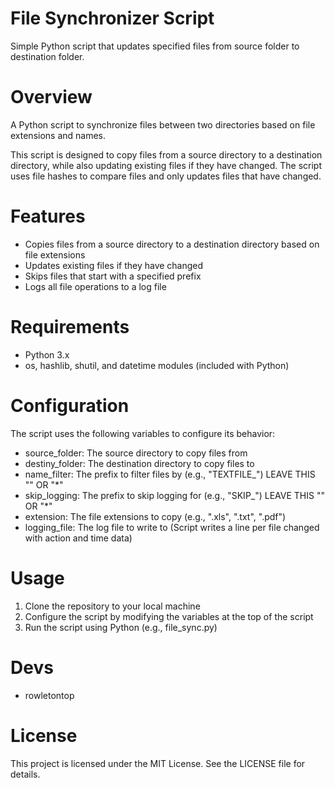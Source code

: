 # File Synchronizer Script
Simple Python script that updates specified files from source folder to destination folder.

# Overview
A Python script to synchronize files between two directories based on file extensions and names.

This script is designed to copy files from a source directory to a destination directory, while also updating existing files if they have changed. The script uses file hashes to compare files and only updates files that have changed.

# Features
- Copies files from a source directory to a destination directory based on file extensions
- Updates existing files if they have changed
- Skips files that start with a specified prefix
- Logs all file operations to a log file

# Requirements
- Python 3.x
- os, hashlib, shutil, and datetime modules (included with Python)

# Configuration
The script uses the following variables to configure its behavior:

- source_folder: The source directory to copy files from
- destiny_folder: The destination directory to copy files to
- name_filter: The prefix to filter files by (e.g., "TEXTFILE_") LEAVE THIS "" OR "*"
- skip_logging: The prefix to skip logging for (e.g., "SKIP_") LEAVE THIS "" OR "*"
- extension: The file extensions to copy (e.g., ".xls", ".txt", ".pdf")
- logging_file: The log file to write to (Script writes a line per file changed with action and time data)

# Usage
1. Clone the repository to your local machine
2. Configure the script by modifying the variables at the top of the script
3. Run the script using Python (e.g., file_sync.py)

# Devs
- rowletontop
  
# License
This project is licensed under the MIT License. See the LICENSE file for details.
